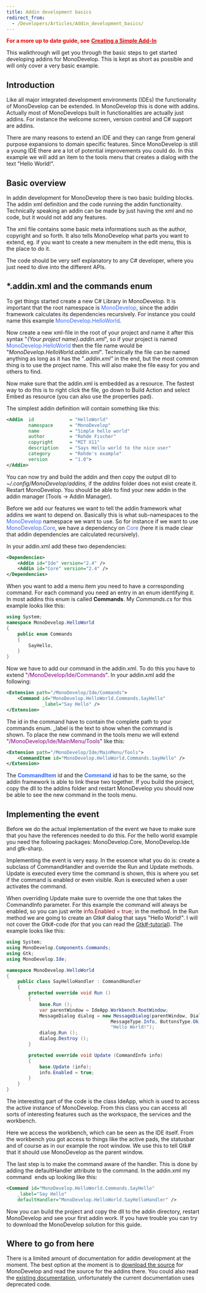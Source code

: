 ```yaml
---
title: Addin development basics
redirect_from:
  - /Developers/Articles/Addin_development_basics/
---
```


<span style="color: #EB0000;">**For a more up to date guide, see** </span>**[<span style="color: #EB0000;">Creating a Simple Add-In</span>](/developers/articles/creating-a-simple-add-in/)**

This walkthrough will get you through the basic steps to get started developing addins for MonoDevelop. This is kept as short as possible and will only cover a very basic example.

Introduction
------------

Like all major integrated development environments (IDEs) the functionality of MonoDevelop can be extended. In MonoDevelop this is done with addins. Actually most of MonoDevelops built in functionalities are actually just addins. For instance the welcome screen, version control and C# support are addins.

There are many reasons to extend an IDE and they can range from general purpose expansions to domain specific features. Since MonoDevelop is still a young IDE there are a lot of potential improvements you could do. In this example we will add an item to the tools menu that creates a dialog with the text "Hello World!".

Basic overview
--------------

In addin development for MonoDevelop there is two basic building blocks. The addin xml definition and the code running the addin functionality. Technically speaking an addin can be made by just having the xml and no code, but it would not add any features.

The xml file contains some basic meta informations such as the author, copyright and so forth. It also tells MonoDevelop what parts you want to extend, eg. if you want to create a new menuitem in the edit menu, this is the place to do it.

The code should be very self explanatory to any C# developer, where you just need to dive into the different APIs.

\*.addin.xml and the commands enum
----------------------------------

To get things started create a new C# Library in MonoDevelop. It is important that the root namespace is <span style="color: rgb(51, 102, 255); ">MonoDevelop</span>, since the addin framework calculates its dependencies recursively. For instance you could name this example <span style="color: rgb(51, 102, 255); ">MonoDevelop.HelloWorld</span>*.*

Now create a new xml-file in the root of your project and name it after this syntax "*{Your project name}.addin.xml*", so if your project is named<span style="color: rgb(51, 102, 255); "> MonoDevelop.HelloWorld</span> then the file name would be "*MonoDevelop.HelloWorld.addin.xml*". Technically the file can be named anything as long as it has the "*.addin.xml"* in the end, but the most common thing is to use the project name. This will also make the file easy for you and others to find.

Now make sure that the addin.xml is embedded as a resource. The fastest way to do this is to right click the file, go down to Build Action and select Embed as resource (you can also use the properties pad).

The simplest addin definition will contain something like this:

``` xml
<Addin  id             = "HelloWorld"
        namespace      = "MonoDevelop"
        name           = "Simple hello world"
        author         = "Rohde Fischer"
        copyright      = "MIT X11"
        description    = "Says Hello world to the nice user"
        category       = "Rohde's example"
        version        = "1.0">
</Addin>
```

You can now try and build the addin and then copy the output dll to *~/.config/MonoDevelop/addins,* if the *addins* folder does not exist create it. Restart MonoDevelop. You should be able to find your new addin in the addin manager (Tools -\> Addin Manager).

Before we add our features we want to tell the addin framework what addins we want to depend on. Basically this is what sub-namespaces to the <span style="color: rgb(51, 102, 255); ">MonoDevelop</span> namespace we want to use. So for instance if we want to use <span style="color: rgb(51, 102, 255); ">MonoDevelop.Core</span>, we have a dependency on <span style="color: rgb(51, 102, 255); ">Core<span style="color: rgb(0, 0, 0); "> </span></span>(here it is made clear that addin dependencies are calculated recursively).

In your addin.xml add these two dependencies:

``` xml
<Dependencies>
    <Addin id="Ide" version="2.4" />
    <Addin id="Core" version="2.4" />
</Dependencies>
```

When you want to add a menu item you need to have a corresponding command. For each command you need an entry in an enum identifying it. In most addins this enum is called **Commands**. My *Commands.cs* for this example looks like this:

``` csharp
using System;
namespace MonoDevelop.HelloWorld
{
    public enum Commands
    {
        SayHello,
    }
}
```

Now we have to add our command in the addin.xml. To do this you have to extend "<span style="color: rgb(128, 0, 128); ">/MonoDevelop/Ide/Commands</span>". In your addin.xml add the following:

``` xml
<Extension path="/MonoDevelop/Ide/Commands">
    <Command id="MonoDevelop.HelloWorld.Commands.SayHello"
             _label="Say Hello" />
</Extension>
```

The id in the command have to contain the complete path to your commands enum. \_label is the text to show when the command is shown. To place the new command in the tools menu we will extend "<span style="color: rgb(128, 0, 128); ">/MonoDevelop/Ide/MainMenu/Tools</span>" like this:

``` xml
<Extension path="/MonoDevelop/Ide/MainMenu/Tools">
    <CommandItem id="MonoDevelop.HelloWorld.Commands.SayHello" />
</Extension>
```

The **<span style="color: rgb(51, 102, 255); ">CommandItem</span>** id and the <span style="color: rgb(51, 102, 255); ">**Command**</span> id has to be the same, so the addin framework is able to link these two together. If you build the project, copy the dll to the addins folder and restart MonoDevelop you should now be able to see the new command in the tools menu.

Implementing the event
----------------------

Before we do the actual implementation of the event we have to make sure that you have the references needed to do this. For the hello world example you need the following packages: MonoDevelop.Core, MonoDevelop.Ide and gtk-sharp.

Implementing the event is very easy. In the essence what you do is: create a subclass of CommandHandler and override the Run and Update methods. Update is executed every time the command is shown, this is where you set if the command is enabled or even visible. Run is executed when a user activates the command.

When overriding Update make sure to override the one that takes the CommandInfo parameter. For this example the command will always be enabled, so you can just write <span style="color: rgb(128, 0, 0); ">info.Enabled = true;</span> in the method. In the Run method we are going to create an Gtk# dialog that says "Hello World!". I will not cover the Gtk#-code (for that you can read the [Gtk#-tutorial](http://zetcode.com/tutorials/gtksharptutorial/)). The example looks like this:

``` csharp
using System;
using MonoDevelop.Components.Commands;
using Gtk;
using MonoDevelop.Ide;

namespace MonoDevelop.HelloWorld
{
    public class SayHelloHandler : CommandHandler
    {
        protected override void Run ()
        {
            base.Run ();
            var parentWindow = IdeApp.Workbench.RootWindow;
            MessageDialog dialog = new MessageDialog(parentWindow, DialogFlags.DestroyWithParent,
                                      MessageType.Info, ButtonsType.Ok,
                                      "Hello World!");
            dialog.Run ();
            dialog.Destroy ();
        }

        protected override void Update (CommandInfo info)
        {
            base.Update (info);
            info.Enabled = true;
        }
    }
}
```

The interesting part of the code is the class IdeApp, which is used to access the active instance of MonoDevelop. From this class you can access all sorts of interesting features such as the workspace, the services and the workbench.

Here we access the workbench, which can be seen as the IDE itself. From the workbench you got access to things like the active pads, the statusbar and of course as in our example the root window. We use this to tell Gtk# that it should use MonoDevelop as the parent window.

The last step is to make the command aware of the handler. This is done by adding the defaultHandler attribute to the command. In the addin.xml my command  ends up looking like this:

``` xml
<Command id="MonoDevelop.HelloWorld.Commands.SayHello"
    _label="Say Hello"
    defaultHandler="MonoDevelop.HelloWorld.SayHelloHandler" />
```

Now you can build the project and copy the dll to the addin directory, restart MonoDevelop and see your first addin work. If you have trouble you can try to download the MonoDevelop solution for this guide.

Where to go from here
---------------------

There is a limited amount of documentation for addin development at the moment. The best option at the moment is to [download the source](/download/) for MonoDevelop and read the source for the addins there. You could also read the [existing documentation](/developers/articles/), unfortunately the current documentation uses deprecated code.
